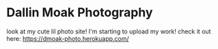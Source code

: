 # Dallin Moak Photography

look at my cute lil photo site! I'm starting to upload my work! check it out here: https://dmoak-photo.herokuapp.com/
